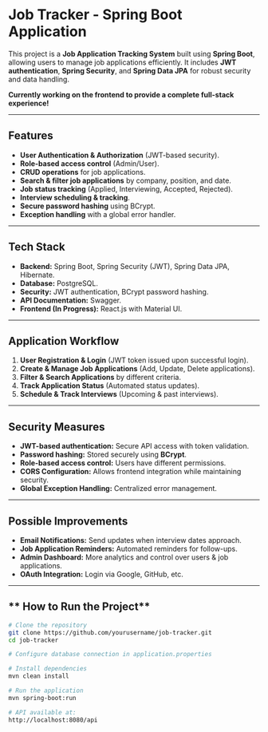 # **Job Tracker - Spring Boot Application**  

This project is a **Job Application Tracking System** built using **Spring Boot**, allowing users to manage job applications efficiently. It includes **JWT authentication**, **Spring Security**, and **Spring Data JPA** for robust security and data handling.

**Currently working on the frontend to provide a complete full-stack experience!**  

---

## **Features**  

- **User Authentication & Authorization** (JWT-based security).  
- **Role-based access control** (Admin/User).  
- **CRUD operations** for job applications.  
- **Search & filter job applications** by company, position, and date.  
- **Job status tracking** (Applied, Interviewing, Accepted, Rejected).  
- **Interview scheduling & tracking**.  
- **Secure password hashing** using BCrypt.  
- **Exception handling** with a global error handler.  

---

## **Tech Stack**  

- **Backend:** Spring Boot, Spring Security (JWT), Spring Data JPA, Hibernate.  
- **Database:** PostgreSQL.  
- **Security:** JWT authentication, BCrypt password hashing.  
- **API Documentation:** Swagger.  
- **Frontend (In Progress):** React.js with Material UI.  

---

## **Application Workflow**  

1. **User Registration & Login** (JWT token issued upon successful login).  
2. **Create & Manage Job Applications** (Add, Update, Delete applications).  
3. **Filter & Search Applications** by different criteria.  
4. **Track Application Status** (Automated status updates).  
5. **Schedule & Track Interviews** (Upcoming & past interviews).  

---

## **Security Measures**  

- **JWT-based authentication:** Secure API access with token validation.  
- **Password hashing:** Stored securely using **BCrypt**.  
- **Role-based access control:** Users have different permissions.  
- **CORS Configuration:** Allows frontend integration while maintaining security.  
- **Global Exception Handling:** Centralized error management.  

---

## **Possible Improvements**  

- **Email Notifications:** Send updates when interview dates approach.  
- **Job Application Reminders:** Automated reminders for follow-ups.  
- **Admin Dashboard:** More analytics and control over users & job applications.  
- **OAuth Integration:** Login via Google, GitHub, etc.  

---

## ** How to Run the Project**  

```bash
# Clone the repository
git clone https://github.com/yourusername/job-tracker.git
cd job-tracker

# Configure database connection in application.properties

# Install dependencies
mvn clean install

# Run the application
mvn spring-boot:run

# API available at:
http://localhost:8080/api
